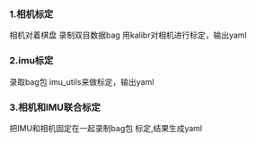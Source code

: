 ### 1.相机标定

 相机对着棋盘 录制双目数据bag 用kalibr对相机进行标定，输出yaml 

### 2.imu标定 

录取bag包 imu_utils来做标定，输出yaml

### 3.相机和IMU联合标定

 把IMU和相机固定在一起录制bag包 标定,结果生成yaml